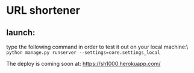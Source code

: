  # URL shortener
 
 ## launch:
 type the following command in order to test it out on your local machine:\ `python manage.py runserver --settings=core.settings_local`
 
 The deploy is coming soon at:
 https://sh1000.herokuapp.com/